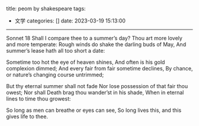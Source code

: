 title: peom by shakespeare
tags:
  - 文学
categories: []
date: 2023-03-19 15:13:00
---
Sonnet 18 Shall I compare thee to a summer’s day? Thou art more lovely and more temperate: Rough winds do shake the darling buds of May, And summer’s lease hath all too short a date:

Sometime too hot the eye of heaven shines, And often is his gold complexion dimmed; And every fair from fair sometime declines, By chance, or nature’s changing course untrimmed;

But thy eternal summer shall not fade Nor lose possession of that fair thou owest; Nor shall Death brag thou wander’st in his shade, When in eternal lines to time thou growest:

So long as men can breathe or eyes can see, So long lives this, and this gives life to thee.
